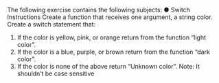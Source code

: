The following exercise contains the following subjects:
● Switch
Instructions
Create a function that receives one argument, a string color.
Create a switch statement that:
1. If the color is yellow, pink, or orange return from the
function “light color”.
2. If the color is a blue, purple, or brown return from the
function “dark color”.
3. If the color is none of the above return “Unknown color”.
Note:
It shouldn’t be case sensitive
